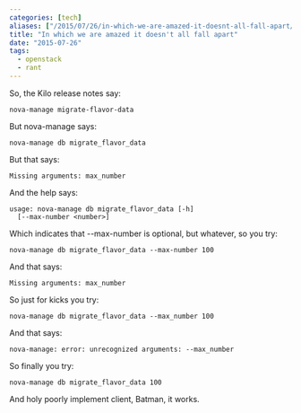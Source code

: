 ```yaml
---
categories: [tech]
aliases: ["/2015/07/26/in-which-we-are-amazed-it-doesnt-all-fall-apart/"]
title: "In which we are amazed it doesn't all fall apart"
date: "2015-07-26"
tags:
  - openstack
  - rant
---
```


So, the Kilo release notes say:

    nova-manage migrate-flavor-data

But nova-manage says:

    nova-manage db migrate_flavor_data

But that says:

    Missing arguments: max_number

And the help says:

    usage: nova-manage db migrate_flavor_data [-h]
      [--max-number <number>]

Which indicates that --max-number is optional, but whatever, so you
try:

    nova-manage db migrate_flavor_data --max-number 100

And that says:

    Missing arguments: max_number

So just for kicks you try:

    nova-manage db migrate_flavor_data --max_number 100

And that says:

    nova-manage: error: unrecognized arguments: --max_number

So finally you try:

    nova-manage db migrate_flavor_data 100

And holy poorly implement client, Batman, it works.

